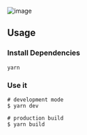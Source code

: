 ![image](https://user-images.githubusercontent.com/29888641/125501903-2ed0f106-a70f-407b-be45-aee48d7fbd46.png)

## Usage

### Install Dependencies

```
yarn
```

### Use it

```
# development mode
$ yarn dev

# production build
$ yarn build 
```
